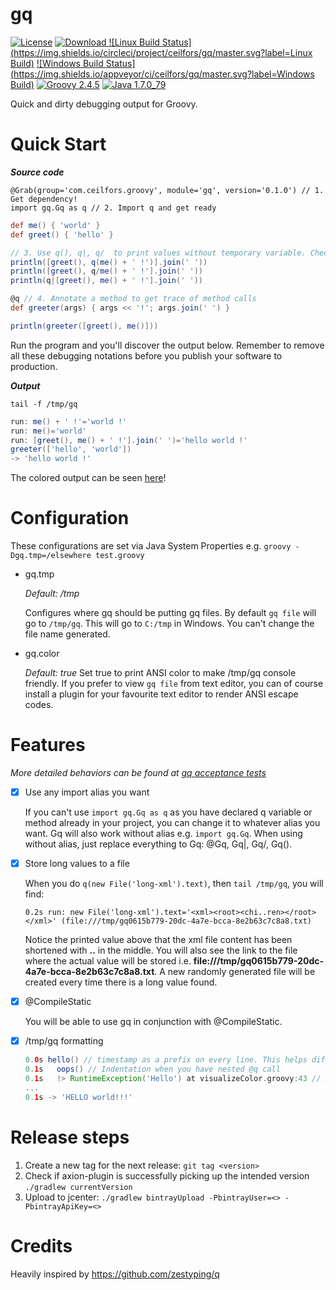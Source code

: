 # gq

[![License](https://img.shields.io/badge/License-Apache%202.0-blue.svg)](https://github.com/ceilfors/gq/blob/master/LICENSE)
[![Download](https://api.bintray.com/packages/ceilfors/maven/gq/images/download.svg) ](https://bintray.com/ceilfors/maven/gq/_latestVersion)
[![Linux Build Status](https://img.shields.io/circleci/project/ceilfors/gq/master.svg?label=Linux Build)](https://circleci.com/gh/ceilfors/gq/tree/master)
[![Windows Build Status](https://img.shields.io/appveyor/ci/ceilfors/gq/master.svg?label=Windows Build)](https://ci.appveyor.com/project/ceilfors/gq/branch/master)
[![Groovy 2.4.5](https://img.shields.io/badge/groovy-2.4.5-red.svg)](http://www.groovy-lang.org/)
[![Java 1.7.0_79](https://img.shields.io/badge/java-1.7.0__79-red.svg)](https://java.com)

Quick and dirty debugging output for Groovy.

# Quick Start

_**Source code**_

```
@Grab(group='com.ceilfors.groovy', module='gq', version='0.1.0') // 1. Get dependency!
import gq.Gq as q // 2. Import q and get ready
```
```groovy
def me() { 'world' }
def greet() { 'hello' }

// 3. Use q(), q|, q/  to print values without temporary variable. Check the differences from the output below.
println([greet(), q(me() + ' !')].join(' '))
println([greet(), q/me() + ' !'].join(' '))
println(q|[greet(), me() + ' !'].join(' '))

@q // 4. Annotate a method to get trace of method calls
def greeter(args) { args << '!'; args.join(' ') }

println(greeter([greet(), me()]))
```

Run the program and you'll discover the output below. Remember to remove all these debugging notations before you publish your software to production.

_**Output**_

`tail -f /tmp/gq`

```groovy
run: me() + ' !'='world !'
run: me()='world'
run: [greet(), me() + ' !'].join(' ')='hello world !'
greeter(['hello', 'world'])
-> 'hello world !'
```

The colored output can be seen [here](doc/quick-start-output.png)!

# Configuration

These configurations are set via Java System Properties e.g. `groovy -Dgq.tmp=/elsewhere test.groovy`

- gq.tmp

  *Default: /tmp*
  
  Configures where gq should be putting gq files. By default `gq file` will go to `/tmp/gq`. This will go to `C:/tmp` in Windows. You can't change the file name generated.

- gq.color

  *Default: true*
  Set true to print ANSI color to make /tmp/gq console friendly. If you prefer to view `gq file` from text editor, you can of course install a plugin for your favourite text editor to render ANSI escape codes.

# Features

*More detailed behaviors can be found at [gq acceptance tests](test-acceptance/src/test/groovy/com/ceilfors/groovy/gq)*

- [x] Use any import alias you want

  If you can't use `import gq.Gq as q` as you have declared q variable or method already in your project, you can change it to whatever alias you want. Gq will also work without alias e.g. `import gq.Gq`. When using without alias, just replace everything to Gq: @Gq, Gq|, Gq/, Gq().

- [x] Store long values to a file

  When you do `q(new File('long-xml').text)`, then `tail /tmp/gq`, you will find:
    
  ```
  0.2s run: new File('long-xml').text='<xml><root><chi..ren></root></xml>' (file:///tmp/gq0615b779-20dc-4a7e-bcca-8e2b63c7c8a8.txt)
  ```
  
  Notice the printed value above that the xml file content has been shortened with **..** in the middle. You will also see the link to the file where the actual value will be stored i.e. **file:///tmp/gq0615b779-20dc-4a7e-bcca-8e2b63c7c8a8.txt**. A new randomly generated file will be created every time there is a long value found.

- [x] @CompileStatic

  You will be able to use gq in conjunction with @CompileStatic.
  
- [x] /tmp/gq formatting

  ```groovy
  0.0s hello() // timestamp as a prefix on every line. This helps differentiating multiple time of execution.
  0.1s   oops() // Indentation when you have nested @q call
  0.1s   !> RuntimeException('Hello') at visualizeColor.groovy:43 // Handles and prints exception with line number
  ...
  0.1s -> 'HELLO world!!!'
  ```

# Release steps

1. Create a new tag for the next release: `git tag <version>`
2. Check if axion-plugin is successfully picking up the intended version `./gradlew currentVersion`
3. Upload to jcenter: `./gradlew bintrayUpload -PbintrayUser=<> -PbintrayApiKey=<>`

# Credits

Heavily inspired by https://github.com/zestyping/q
